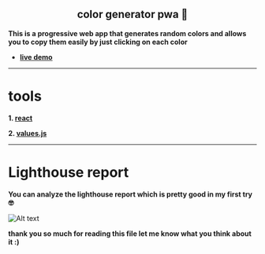 <h2 style="text-align:center">color generator pwa 📱</h2>



__This is a progressive web app that generates random colors and allows you to copy them easily by just clicking on each color__


* [__live demo__](https://color-generator-pwa.netlify.app)

____

# tools

__1. [react](https://react.dev)__

__2. [values.js](https://noeldelgado.github.io/values.js/)__

___

# Lighthouse report

__You can analyze the lighthouse report which is pretty good in my first try 🤓__ 

![Alt text](image.png)

__thank you so much for reading this file let me know what you think about it :)__


